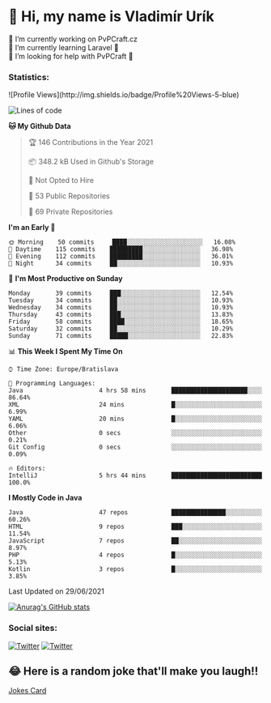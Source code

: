 <h1> 👋 Hi, my name is Vladimír Urík</h1>
<p>
 🔭 I’m currently working on PvPCraft.cz<br>
 🌱 I’m currently learning Laravel 💙<br>
 🤔 I’m looking for help with PvPCraft 💝<br>
</p>
<h3>Statistics:</h3>
<!--START_SECTION:waka-->
![Profile Views](http://img.shields.io/badge/Profile%20Views-5-blue)

![Lines of code](https://img.shields.io/badge/From%20Hello%20World%20I%27ve%20Written-4.6%20million%20lines%20of%20code-blue)

**🐱 My Github Data** 

> 🏆 146 Contributions in the Year 2021
 > 
> 📦 348.2 kB Used in Github's Storage 
 > 
> 🚫 Not Opted to Hire
 > 
> 📜 53 Public Repositories 
 > 
> 🔑 69 Private Repositories  
 > 
**I'm an Early 🐤** 

```text
🌞 Morning    50 commits     ████░░░░░░░░░░░░░░░░░░░░░   16.08% 
🌆 Daytime    115 commits    █████████░░░░░░░░░░░░░░░░   36.98% 
🌃 Evening    112 commits    █████████░░░░░░░░░░░░░░░░   36.01% 
🌙 Night      34 commits     ██░░░░░░░░░░░░░░░░░░░░░░░   10.93%

```
📅 **I'm Most Productive on Sunday** 

```text
Monday       39 commits     ███░░░░░░░░░░░░░░░░░░░░░░   12.54% 
Tuesday      34 commits     ██░░░░░░░░░░░░░░░░░░░░░░░   10.93% 
Wednesday    34 commits     ██░░░░░░░░░░░░░░░░░░░░░░░   10.93% 
Thursday     43 commits     ███░░░░░░░░░░░░░░░░░░░░░░   13.83% 
Friday       58 commits     ████░░░░░░░░░░░░░░░░░░░░░   18.65% 
Saturday     32 commits     ██░░░░░░░░░░░░░░░░░░░░░░░   10.29% 
Sunday       71 commits     █████░░░░░░░░░░░░░░░░░░░░   22.83%

```


📊 **This Week I Spent My Time On** 

```text
⌚︎ Time Zone: Europe/Bratislava

💬 Programming Languages: 
Java                     4 hrs 58 mins       █████████████████████░░░░   86.64% 
XML                      24 mins             █░░░░░░░░░░░░░░░░░░░░░░░░   6.99% 
YAML                     20 mins             █░░░░░░░░░░░░░░░░░░░░░░░░   6.06% 
Other                    0 secs              ░░░░░░░░░░░░░░░░░░░░░░░░░   0.21% 
Git Config               0 secs              ░░░░░░░░░░░░░░░░░░░░░░░░░   0.09%

🔥 Editors: 
IntelliJ                 5 hrs 44 mins       █████████████████████████   100.0%

```

**I Mostly Code in Java** 

```text
Java                     47 repos            ███████████████░░░░░░░░░░   60.26% 
HTML                     9 repos             ███░░░░░░░░░░░░░░░░░░░░░░   11.54% 
JavaScript               7 repos             ██░░░░░░░░░░░░░░░░░░░░░░░   8.97% 
PHP                      4 repos             █░░░░░░░░░░░░░░░░░░░░░░░░   5.13% 
Kotlin                   3 repos             █░░░░░░░░░░░░░░░░░░░░░░░░   3.85%

```



 Last Updated on 29/06/2021
<!--END_SECTION:waka-->

[![Anurag's GitHub stats](https://github-readme-stats.vercel.app/api?username=vladimir-urik)](https://github.com/anuraghazra/github-readme-stats)

<h3>Social sites:</h3>
<p><a href="https://twitter.com/GGGEDR" target="_blank"><img alt="Twitter" src="https://img.shields.io/badge/twitter-%231DA1F2.svg?&style=for-the-badge&logo=twitter&logoColor=white" /></a> <a href="https://www.reddit.com/user/GGGEDR" target="_blank"><img alt="Twitter" src="https://img.shields.io/badge/reddit-%23FE6262.svg?&style=for-the-badge&logo=reddit&logoColor=white" /></a>
</p>

## 😂 Here is a random joke that'll make you laugh!!
[Jokes Card](https://readme-jokes.vercel.app/api)

